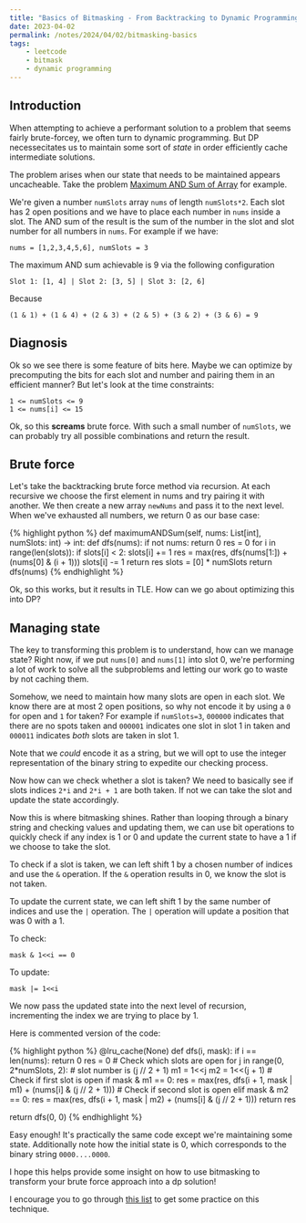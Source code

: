 ```yaml
---
title: "Basics of Bitmasking - From Backtracking to Dynamic Programming"
date: 2023-04-02
permalink: /notes/2024/04/02/bitmasking-basics
tags:
    - leetcode
    - bitmask
    - dynamic programming
--- 
```


## Introduction
When attempting to achieve a performant solution to a problem that seems fairly brute-forcey, we often turn to dynamic programming. But DP necessecitates us to maintain some sort of *state* in order efficiently cache intermediate solutions.

The problem arises when our state that needs to be maintained appears uncacheable. Take the problem [Maximum AND Sum of Array](https://leetcode.com/problems/maximum-and-sum-of-array/) for example.

We're given a number `numSlots` array `nums` of length `numSlots*2`. Each slot has 2 open positions and we have to place each number in `nums` inside a slot. The AND sum of the result is the sum of the number in the slot and slot number for all numbers in `nums`. For example if we have:

`nums = [1,2,3,4,5,6], numSlots = 3`

The maximum AND sum achievable is 9 via the following configuration

`Slot 1: [1, 4] | Slot 2: [3, 5] | Slot 3: [2, 6]`

Because

`(1 & 1) + (1 & 4) + (2 & 3) + (2 & 5) + (3 & 2) + (3 & 6) = 9`

## Diagnosis

Ok so we see there is some feature of bits here. Maybe we can optimize by precomputing the bits for each slot and number and pairing them in an efficient manner? But let's look at the time constraints:

```
1 <= numSlots <= 9
1 <= nums[i] <= 15
```

Ok, so this **screams** brute force. With such a small number of `numSlots`, we can probably try all possible combinations and return the result. 

## Brute force
Let's take the backtracking brute force method via recursion. At each recursive we choose the first element in nums and try pairing it with another. We then create a new array `newNums` and pass it to the next level. When we've exhausted all numbers, we return 0 as our base case:

{% highlight python %}
def maximumANDSum(self, nums: List[int], numSlots: int) -> int:
    def dfs(nums):
        if not nums:
            return 0
        res = 0
        for i in range(len(slots)):
            if slots[i] < 2:
                slots[i] += 1
                res = max(res, dfs(nums[1:]) + (nums[0] & (i + 1)))
                slots[i] -= 1
        return res
    slots = [0] * numSlots
    return dfs(nums)
{% endhighlight %}

Ok, so this works, but it results in TLE. How can we go about optimizing this into DP?

## Managing state

The key to transforming this problem is to understand, how can we manage state? Right now, if we put `nums[0]` and `nums[1]` into slot 0, we're performing a lot of work to solve all the subproblems and letting our work go to waste by not caching them.

Somehow, we need to maintain how many slots are open in each slot. We know there are at most 2 open positions, so why not encode it by using a `0` for open and `1` for taken? For example if `numSlots=3`, `000000` indicates that there are no spots taken and `000001` indicates one slot in slot 1 in taken and `000011` indicates *both* slots are taken in slot 1.

Note that we *could* encode it as a string, but we will opt to use the integer representation of the binary string to expedite our checking process.

Now how can we check whether a slot is taken? We need to basically see if slots indices `2*i` and `2*i + 1` are both taken. If not we can take the slot and update the state accordingly.

Now this is where bitmasking shines. Rather than looping through a binary string and checking values and updating them, we can use bit operations to quickly check if any index is 1 or 0 and update the current state to have a 1 if we choose to take the slot.

To check if a slot is taken, we can left shift 1 by a chosen number of indices and use the `&` operation. If the `&` operation results in 0, we know the slot is not taken.

To update the current state, we can left shift 1 by the same number of indices and use the `|` operation. The `|` operation will update a position that was 0 with a 1.

To check:

`mask & 1<<i == 0`

To update:

`mask |= 1<<i`

We now pass the updated state into the next level of recursion, incrementing the index we are trying to place by 1.

Here is commented version of the code:

{% highlight python %}
@lru_cache(None)
def dfs(i, mask):
    if i == len(nums):
        return 0
    res = 0
    # Check which slots are open
    for j in range(0, 2*numSlots, 2):
        # slot number is (j // 2 + 1)
        m1 = 1<<j
        m2 = 1<<(j + 1)
        # Check if first slot is open
        if mask & m1 == 0:
            res = max(res, dfs(i + 1, mask | m1) + (nums[i] & (j // 2 + 1)))
        # Check if second slot is open
        elif mask & m2 == 0:
            res = max(res, dfs(i + 1, mask | m2) + (nums[i] & (j // 2 + 1)))
    return res


return dfs(0, 0)
{% endhighlight %}

Easy enough! It's practically the same code except we're maintaining some state. Additionally note how the initial state is 0, which corresponds to the binary string `0000....0000`.

I hope this helps provide some insight on how to use bitmasking to transform your brute force approach into a dp solution!

I encourage you to go through [this list](https://leetcode.com/tag/bitmask/) to get some practice on this technique.
